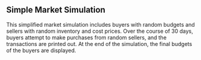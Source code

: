 ## Simple Market Simulation

This simplified market simulation includes buyers with random budgets and sellers with random inventory and cost prices. Over the course of 30 days, buyers attempt to make purchases from random sellers, and the transactions are printed out. At the end of the simulation, the final budgets of the buyers are displayed.